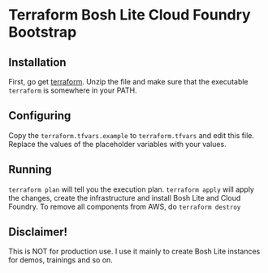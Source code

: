 # Terraform Bosh Lite Cloud Foundry Bootstrap

## Installation

First, go get [terraform](https://terraform.io/downloads.html). Unzip the file and make sure that the executable `terraform` is somewhere in your PATH.

## Configuring

Copy the `terraform.tfvars.example` to `terraform.tfvars` and edit this file. Replace the values of the placeholder variables with your values.

## Running
`terraform plan` will tell you the execution plan.
`terraform apply` will apply the changes, create the infrastructure and install Bosh Lite and Cloud Foundry.
To remove all components from AWS, do `terraform destroy`

## Disclaimer!

This is NOT for production use. I use it mainly to create Bosh Lite instances for demos, trainings and so on.
